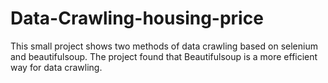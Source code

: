 # Data-Crawling-housing-price
This small project shows two methods of data crawling based on selenium and beautifulsoup. The project found that Beautifulsoup is a more efficient way for data crawling.
